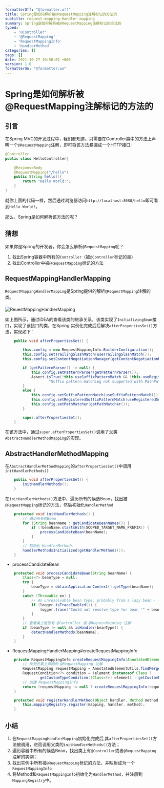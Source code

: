 ```yaml
---
formatterOff: "@formatter:off"
title: Spring是如何解析被@RequestMapping注解标记的方法的
subtitle: request-mapping-handler-mapping 
summary: Spring是如何解析被@RequestMapping注解标记的方法的
typed:
    - '@Controller'
    - '@RequestMapping'
    - 'RequestMappingInfo'
    - 'HandlerMethod'
categories: [] 
tags: [] 
date: 2021-10-27 10:50:02 +800 
version: 1.0
formatterOn: "@formatter:on"
---
```


# Spring是如何解析被@RequestMapping注解标记的方法的

## 引言

在Spring MVC的开发过程中，我们都知道，只需要在Controller类中的方法上声明一个`@RequestMapping`注解，即可将该方法暴漏成一个HTTP接口:

```java
@Controller
public class HelloController{
    
    @ResponseBody
    @RequestMapping("/hello")
    public String hello(){
        return "Hello World!";
    }
}
```

就你上面的代码一样，然后通过浏览器访问`http://localhost:8080/hello`即可看到`Hello World!`。

那么，Spring是如何解析该方法的呢？

## 猜想

如果你是Spring的开发者，你会怎么解析`@RequestMapping`呢？

1. 找出Spring容器中所有的`Controller`（被`@Controller`标记的类）
2. 找出Controller中被`@RequestMapping`标记的方法

## RequestMappingHandlerMapping

`RequestMappingHandlerMapping`是Spring提供的解析`@RequestMapping`注解的类。

### 

![ReuestMappingHandlerMapping](https://upload-images.jianshu.io/upload_images/5415433-2d4320ec0045268a.png?imageMogr2/auto-orient/strip%7CimageView2/2/w/1240)

如上图所示，通过IDEA的查看该类的继承关系，该类实现了`InitializingBean`接口，实现了该接口的类，在Spring 实例化完成后后解决`afterPropertiesSet()`方法，实现如下：

```java
    public void afterPropertiesSet() {

        this.config = new RequestMappingInfo.BuilderConfiguration();
        this.config.setTrailingSlashMatch(useTrailingSlashMatch());
        this.config.setContentNegotiationManager(getContentNegotiationManager());

        if (getPatternParser() != null) {
            this.config.setPatternParser(getPatternParser());
            Assert.isTrue(!this.useSuffixPatternMatch && !this.useRegisteredSuffixPatternMatch,
                    "Suffix pattern matching not supported with PathPatternParser.");
        }
        else {
            this.config.setSuffixPatternMatch(useSuffixPatternMatch());
            this.config.setRegisteredSuffixPatternMatch(useRegisteredSuffixPatternMatch());
            this.config.setPathMatcher(getPathMatcher());
        }

        super.afterPropertiesSet();
    }
```

在该方法中，通过`super.afterPropertiesSet()`调用了父类`AbstractHandlerMethodMapping`的实现。

## AbstractHandlerMethodMapping

在`AbstractHandlerMethodMapping`的`afterPropertiesSet()`中调用`initHandlerMethods()`

```java
    public void afterPropertiesSet() {
        initHandlerMethods();
    }
```
在`initHandlerMethods()`方法中，遍历所有的候选Bean，找出被`@RequestMapping`标记的方法，然后初始化`HandlerMethod`

```java
    protected void initHandlerMethods() {
        // 遍历所有的Bean
        for (String beanName : getCandidateBeanNames()) {
            if (!beanName.startsWith(SCOPED_TARGET_NAME_PREFIX)) {
                processCandidateBean(beanName);
            }
        }
        // 初始化 HandlerMethods
        handlerMethodsInitialized(getHandlerMethods());
    }
```
* processCandidateBean

```java
    protected void processCandidateBean(String beanName) {
        Class<?> beanType = null;
        try {
            beanType = obtainApplicationContext().getType(beanName);
        }
        catch (Throwable ex) {
            // An unresolvable bean type, probably from a lazy bean - let's ignore it.
            if (logger.isTraceEnabled()) {
                logger.trace("Could not resolve type for bean '" + beanName + "'", ex);
            }
        }
        // 查看类上是否有 @Controller 或 @RequestMapping 注解
        if (beanType != null && isHandler(beanType)) {
            detectHandlerMethods(beanName);
        }
    }
```

* RequestMappingHandlerMapping#createRequestMappingInfo

```java
    private RequestMappingInfo createRequestMappingInfo(AnnotatedElement element) {
        // 找到元素上声明的 @RequestMapping 注解
        RequestMapping requestMapping = AnnotatedElementUtils.findMergedAnnotation(element, RequestMapping.class);
        RequestCondition<?> condition = (element instanceof Class ?
                getCustomTypeCondition((Class<?>) element) : getCustomMethodCondition((Method) element));
        // 创建 RequestMappingInfo
        return (requestMapping != null ? createRequestMappingInfo(requestMapping, condition) : null);
    }
```

```java
    protected void registerHandlerMethod(Object handler, Method method, T mapping) {
        this.mappingRegistry.register(mapping, handler, method);
    }
```

## 小结

1. 在`RequestMappingHandlerMapping`初始化完成后,其`afterPropertiesSet()`方法被调用，进而调用父类的`initHandlerMethods()`方法；
2. 遍历容器中所有的候选Bean，找出类上有`@Controller`或者`@RequestMapping`注解的实例；
3. 找出实例中所有被`@RequestMapping`标记的方法，并映射成为一个`RequestMappingInfo`
4. 将Method和`RequestMappingInfo`初始化为`HandlerMethod`，并注册到`MappingRegistry`中。
